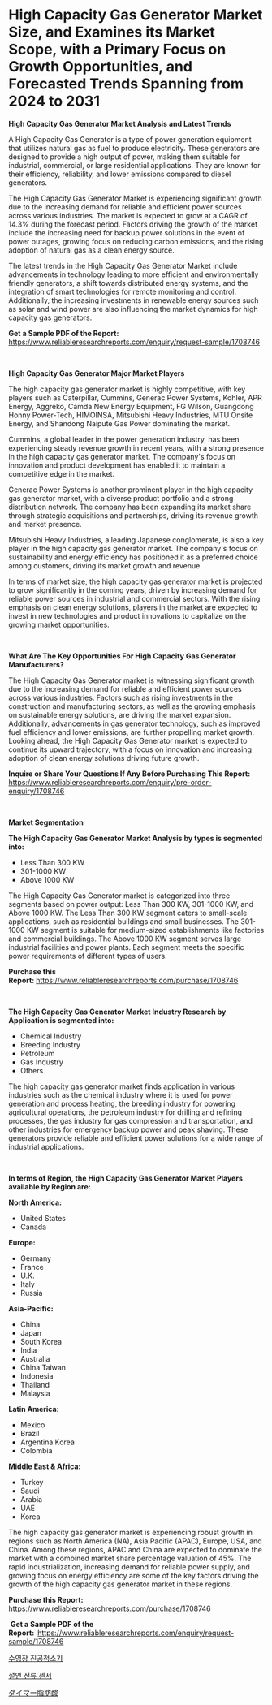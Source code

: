 <p><h1>High Capacity Gas Generator Market Size, and Examines its Market Scope, with a Primary Focus on Growth Opportunities, and Forecasted Trends Spanning from 2024 to 2031</h1></p><p><strong>High Capacity Gas Generator Market Analysis and Latest Trends</strong></p>
<p><p>A High Capacity Gas Generator is a type of power generation equipment that utilizes natural gas as fuel to produce electricity. These generators are designed to provide a high output of power, making them suitable for industrial, commercial, or large residential applications. They are known for their efficiency, reliability, and lower emissions compared to diesel generators. </p><p>The High Capacity Gas Generator Market is experiencing significant growth due to the increasing demand for reliable and efficient power sources across various industries. The market is expected to grow at a CAGR of 14.3% during the forecast period. Factors driving the growth of the market include the increasing need for backup power solutions in the event of power outages, growing focus on reducing carbon emissions, and the rising adoption of natural gas as a clean energy source.</p><p>The latest trends in the High Capacity Gas Generator Market include advancements in technology leading to more efficient and environmentally friendly generators, a shift towards distributed energy systems, and the integration of smart technologies for remote monitoring and control. Additionally, the increasing investments in renewable energy sources such as solar and wind power are also influencing the market dynamics for high capacity gas generators.</p></p>
<p><strong>Get a Sample PDF of the Report:&nbsp;</strong> <a href="https://www.reliableresearchreports.com/enquiry/request-sample/1708746">https://www.reliableresearchreports.com/enquiry/request-sample/1708746</a></p>
<p>&nbsp;</p>
<p><strong>High Capacity Gas Generator Major Market Players</strong></p>
<p><p>The high capacity gas generator market is highly competitive, with key players such as Caterpillar, Cummins, Generac Power Systems, Kohler, APR Energy, Aggreko, Camda New Energy Equipment, FG Wilson, Guangdong Honny Power-Tech, HIMOINSA, Mitsubishi Heavy Industries, MTU Onsite Energy, and Shandong Naipute Gas Power dominating the market.</p><p>Cummins, a global leader in the power generation industry, has been experiencing steady revenue growth in recent years, with a strong presence in the high capacity gas generator market. The company's focus on innovation and product development has enabled it to maintain a competitive edge in the market.</p><p>Generac Power Systems is another prominent player in the high capacity gas generator market, with a diverse product portfolio and a strong distribution network. The company has been expanding its market share through strategic acquisitions and partnerships, driving its revenue growth and market presence.</p><p>Mitsubishi Heavy Industries, a leading Japanese conglomerate, is also a key player in the high capacity gas generator market. The company's focus on sustainability and energy efficiency has positioned it as a preferred choice among customers, driving its market growth and revenue.</p><p>In terms of market size, the high capacity gas generator market is projected to grow significantly in the coming years, driven by increasing demand for reliable power sources in industrial and commercial sectors. With the rising emphasis on clean energy solutions, players in the market are expected to invest in new technologies and product innovations to capitalize on the growing market opportunities.</p></p>
<p>&nbsp;</p>
<p><strong>What Are The Key Opportunities For High Capacity Gas Generator Manufacturers?</strong></p>
<p><p>The High Capacity Gas Generator market is witnessing significant growth due to the increasing demand for reliable and efficient power sources across various industries. Factors such as rising investments in the construction and manufacturing sectors, as well as the growing emphasis on sustainable energy solutions, are driving the market expansion. Additionally, advancements in gas generator technology, such as improved fuel efficiency and lower emissions, are further propelling market growth. Looking ahead, the High Capacity Gas Generator market is expected to continue its upward trajectory, with a focus on innovation and increasing adoption of clean energy solutions driving future growth.</p></p>
<p><strong>Inquire or Share Your Questions If Any Before Purchasing This Report:</strong> <a href="https://www.reliableresearchreports.com/enquiry/pre-order-enquiry/1708746">https://www.reliableresearchreports.com/enquiry/pre-order-enquiry/1708746</a></p>
<p>&nbsp;</p>
<p><strong>Market Segmentation</strong></p>
<p><strong>The High Capacity Gas Generator Market Analysis by types is segmented into:</strong></p>
<p><ul><li>Less Than 300 KW</li><li>301-1000 KW</li><li>Above 1000 KW</li></ul></p>
<p><p>The High Capacity Gas Generator market is categorized into three segments based on power output: Less Than 300 KW, 301-1000 KW, and Above 1000 KW. The Less Than 300 KW segment caters to small-scale applications, such as residential buildings and small businesses. The 301-1000 KW segment is suitable for medium-sized establishments like factories and commercial buildings. The Above 1000 KW segment serves large industrial facilities and power plants. Each segment meets the specific power requirements of different types of users.</p></p>
<p><strong>Purchase this Report:&nbsp;</strong><a href="https://www.reliableresearchreports.com/purchase/1708746">https://www.reliableresearchreports.com/purchase/1708746</a></p>
<p>&nbsp;</p>
<p><strong>The High Capacity Gas Generator Market Industry Research by Application is segmented into:</strong></p>
<p><ul><li>Chemical Industry</li><li>Breeding Industry</li><li>Petroleum</li><li>Gas Industry</li><li>Others</li></ul></p>
<p><p>The high capacity gas generator market finds application in various industries such as the chemical industry where it is used for power generation and process heating, the breeding industry for powering agricultural operations, the petroleum industry for drilling and refining processes, the gas industry for gas compression and transportation, and other industries for emergency backup power and peak shaving. These generators provide reliable and efficient power solutions for a wide range of industrial applications.</p></p>
<p>&nbsp;</p>
<p><strong>In terms of Region, the High Capacity Gas Generator Market Players available by Region are:</strong></p>
<p>
    <p> <strong> North America: </strong>
        <ul>
            <li>United States</li>
            <li>Canada</li>
        </ul>
        </p> 
    <p> <strong> Europe: </strong>
        <ul>
            <li>Germany</li>
            <li>France</li>
            <li>U.K.</li>
            <li>Italy</li>
            <li>Russia</li>
        </ul>
        </p> 
    <p> <strong> Asia-Pacific: </strong>
        <ul>
            <li>China</li>
            <li>Japan</li>
            <li>South Korea</li>
            <li>India</li>
            <li>Australia</li>
            <li>China Taiwan</li>
            <li>Indonesia</li>
            <li>Thailand</li>
            <li>Malaysia</li>
        </ul>
        </p> 
    <p> <strong> Latin America: </strong>
        <ul>
            <li>Mexico</li>
            <li>Brazil</li>
            <li>Argentina Korea</li>
            <li>Colombia</li>
        </ul>
        </p> 
    <p> <strong> Middle East & Africa: </strong>
        <ul>
            <li>Turkey</li>
            <li>Saudi</li>
            <li>Arabia</li>
            <li>UAE</li>
            <li>Korea</li>
        </ul>
    </p>
    </p>
<p><p>The high capacity gas generator market is experiencing robust growth in regions such as North America (NA), Asia Pacific (APAC), Europe, USA, and China. Among these regions, APAC and China are expected to dominate the market with a combined market share percentage valuation of 45%. The rapid industrialization, increasing demand for reliable power supply, and growing focus on energy efficiency are some of the key factors driving the growth of the high capacity gas generator market in these regions.</p></p>
<p><strong>Purchase this Report: </strong><a href="https://www.reliableresearchreports.com/purchase/1708746">https://www.reliableresearchreports.com/purchase/1708746</a></p>
<p>&nbsp;<strong>Get a Sample PDF of the Report:&nbsp;&nbsp;</strong><a href="https://www.reliableresearchreports.com/enquiry/request-sample/1708746">https://www.reliableresearchreports.com/enquiry/request-sample/1708746</a></p>
<p><strong></strong></p>
<p><p><a href="https://medium.com/@kelsiorphy/%EC%88%98%EC%98%81%EC%9E%A5-%EC%A7%84%EA%B3%B5-%EC%B2%AD%EC%86%8C%EA%B8%B0-%EC%8B%9C%EC%9E%A5%EC%9D%80-%EC%8B%9C%EC%9E%A5-%EC%A0%90%EC%9C%A0%EC%9C%A8-%EA%B7%9C%EB%AA%A8-%EB%B0%8F-2031%EB%85%84%EA%B9%8C%EC%A7%80-%EC%98%88%EC%83%81%EB%90%98%EB%8A%94-%EC%98%88%EC%B8%A1%EC%97%90-%EC%B4%88%EC%A0%90%EC%9D%84-%EB%A7%9E%EC%B6%A5%EB%8B%88%EB%8B%A4-ee49f83f284a">수영장 진공청소기</a></p><p><a href="https://medium.com/@tomienow676/%EA%B3%A0%EB%A6%BD%EB%90%9C-%EC%A0%84%EB%A5%98-%EC%84%BC%EC%84%9C-%EC%8B%9C%EC%9E%A5-%ED%8A%B8%EB%A0%8C%EB%93%9C-%EC%98%88%EC%B8%A1-%EB%B0%8F-2031%EB%85%84-%EA%B2%BD%EC%9F%81-%EB%B6%84%EC%84%9D-4c59eeb0c7f5">절연 전류 센서</a></p><p><a href="https://medium.com/@billyhopkins526/%E3%82%B8%E3%83%9E%E3%83%BC%E8%84%82%E8%82%AA%E9%85%B8%E5%B8%82%E5%A0%B4%E3%81%AE%E8%A6%8F%E6%A8%A1%E3%81%A8%E5%B8%82%E5%A0%B4%E5%8B%95%E5%90%91-%E5%AE%8C%E5%85%A8%E3%81%AA%E6%A5%AD%E7%95%8C%E6%A6%82%E8%A6%81-2024%E5%B9%B4%E3%81%8B%E3%82%892031%E5%B9%B4%E3%81%BE%E3%81%A7-b58bce9c443b">ダイマー脂肪酸</a></p></p>